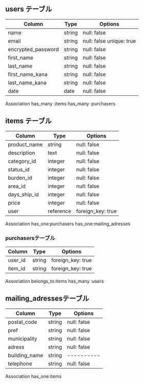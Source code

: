 ## users テーブル
|             Column          | Type   | Options                 |
|             --------        | ------ | -----------             |
|             name            | string | null: false             |
|             email           | string | null: false unique: true|
|          encrypted_password | string | null: false             |
|             first_name      | string | null: false             |
|             last_name       | string | null: false             |
|            first_name_kana  | string | null: false             |
|           last_name_kana    | string | null: false             |
|             date            | date   | null: false             |

Association
has_many :items
has_many :purchasers

## items テーブル

| Column          |  Type       |            Options    　　              |
| -----------     |  -----------|          ----------                    |
| product_name    |  string     |          null: false                   |
| description     |  text       |          null: false                   |
| category_id     |  integer    |          null: false                   |
| status_id       |  integer    |          null: false                   |
| burden_id       |  integer    |          null: false                   |
| area_id         |  integer    |          null: false                   |
| days_ship_id    |  integer    |          null: false                   |
| price           |  integer    |          null: false                   |
| user            |  reference  |      foreign_key: true                 |     

Association
has_one:purchasers
has_one:mailing_adresses


### purchasersテーブル

| Column      |  Type       |  Options           |
| ----------- |  -----------|  ----------        |
| user_id     |  string     |  foreign_key: true |
| item_id     |  string     |  foreign_key: true |

Association
belongs_to:items
has_many :users


## mailing_adressesテーブル

| Column       |  Type       | Options     |
| -----------  |  -----------|  ---------- |
| postal_code  |  string     | null: false |
| pref         |  string     | null: false |
| municipality |  string     | null: false |
| adress       |  string     | null: false |
| building_name|  string     | ----------  |
| telephone    |  string     | null: false |


Association
has_one:items

